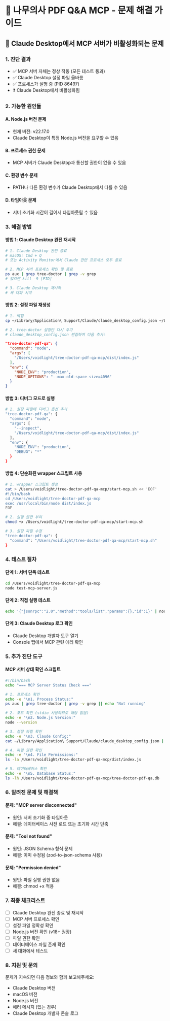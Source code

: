 # 🔧 나무의사 PDF Q&A MCP - 문제 해결 가이드

## 🚨 Claude Desktop에서 MCP 서버가 비활성화되는 문제

### 1. 진단 결과
- ✅ MCP 서버 자체는 정상 작동 (모든 테스트 통과)
- ✅ Claude Desktop 설정 파일 올바름
- ✅ 프로세스가 실행 중 (PID 86497)
- ❓ Claude Desktop에서 비활성화됨

### 2. 가능한 원인들

#### A. Node.js 버전 문제
- 현재 버전: v22.17.0
- Claude Desktop이 특정 Node.js 버전을 요구할 수 있음

#### B. 프로세스 권한 문제
- MCP 서버가 Claude Desktop과 통신할 권한이 없을 수 있음

#### C. 환경 변수 문제
- PATH나 다른 환경 변수가 Claude Desktop에서 다를 수 있음

#### D. 타임아웃 문제
- 서버 초기화 시간이 길어서 타임아웃될 수 있음

### 3. 해결 방법

#### 방법 1: Claude Desktop 완전 재시작
```bash
# 1. Claude Desktop 완전 종료
# macOS: Cmd + Q
# 또는 Activity Monitor에서 Claude 관련 프로세스 모두 종료

# 2. MCP 서버 프로세스 확인 및 종료
ps aux | grep tree-doctor | grep -v grep
# 있으면 kill -9 [PID]

# 3. Claude Desktop 재시작
# 새 대화 시작
```

#### 방법 2: 설정 파일 재생성
```bash
# 1. 백업
cp ~/Library/Application\ Support/Claude/claude_desktop_config.json ~/Library/Application\ Support/Claude/claude_desktop_config.json.backup

# 2. tree-doctor 설정만 다시 추가
# claude_desktop_config.json 편집하여 다음 추가:
```
```json
"tree-doctor-pdf-qa": {
  "command": "node",
  "args": [
    "/Users/voidlight/tree-doctor-pdf-qa-mcp/dist/index.js"
  ],
  "env": {
    "NODE_ENV": "production",
    "NODE_OPTIONS": "--max-old-space-size=4096"
  }
}
```

#### 방법 3: 디버그 모드로 실행
```bash
# 1. 설정 파일에 디버그 옵션 추가
"tree-doctor-pdf-qa": {
  "command": "node",
  "args": [
    "--inspect",
    "/Users/voidlight/tree-doctor-pdf-qa-mcp/dist/index.js"
  ],
  "env": {
    "NODE_ENV": "production",
    "DEBUG": "*"
  }
}
```

#### 방법 4: 단순화된 wrapper 스크립트 사용
```bash
# 1. wrapper 스크립트 생성
cat > /Users/voidlight/tree-doctor-pdf-qa-mcp/start-mcp.sh << 'EOF'
#!/bin/bash
cd /Users/voidlight/tree-doctor-pdf-qa-mcp
exec /usr/local/bin/node dist/index.js
EOF

# 2. 실행 권한 부여
chmod +x /Users/voidlight/tree-doctor-pdf-qa-mcp/start-mcp.sh

# 3. 설정 파일 수정
"tree-doctor-pdf-qa": {
  "command": "/Users/voidlight/tree-doctor-pdf-qa-mcp/start-mcp.sh"
}
```

### 4. 테스트 절차

#### 단계 1: 서버 단독 테스트
```bash
cd /Users/voidlight/tree-doctor-pdf-qa-mcp
node test-mcp-server.js
```

#### 단계 2: 직접 실행 테스트
```bash
echo '{"jsonrpc":"2.0","method":"tools/list","params":{},"id":1}' | node dist/index.js
```

#### 단계 3: Claude Desktop 로그 확인
- Claude Desktop 개발자 도구 열기
- Console 탭에서 MCP 관련 에러 확인

### 5. 추가 진단 도구

#### MCP 서버 상태 확인 스크립트
```bash
#!/bin/bash
echo "=== MCP Server Status Check ==="

# 1. 프로세스 확인
echo -e "\n1. Process Status:"
ps aux | grep tree-doctor | grep -v grep || echo "Not running"

# 2. 포트 확인 (stdio 사용하므로 해당 없음)
echo -e "\n2. Node.js Version:"
node --version

# 3. 설정 파일 확인
echo -e "\n3. Claude Config:"
cat ~/Library/Application\ Support/Claude/claude_desktop_config.json | jq '.mcpServers["tree-doctor-pdf-qa"]'

# 4. 파일 권한 확인
echo -e "\n4. File Permissions:"
ls -la /Users/voidlight/tree-doctor-pdf-qa-mcp/dist/index.js

# 5. 데이터베이스 확인
echo -e "\n5. Database Status:"
ls -lh /Users/voidlight/tree-doctor-pdf-qa-mcp/tree-doctor-pdf-qa.db
```

### 6. 알려진 문제 및 해결책

#### 문제: "MCP server disconnected"
- 원인: 서버 초기화 중 타임아웃
- 해결: 데이터베이스 사전 로드 또는 초기화 시간 단축

#### 문제: "Tool not found"
- 원인: JSON Schema 형식 문제
- 해결: 이미 수정됨 (zod-to-json-schema 사용)

#### 문제: "Permission denied"
- 원인: 파일 실행 권한 없음
- 해결: chmod +x 적용

### 7. 최종 체크리스트

- [ ] Claude Desktop 완전 종료 및 재시작
- [ ] MCP 서버 프로세스 확인
- [ ] 설정 파일 정확성 확인
- [ ] Node.js 버전 확인 (v18+ 권장)
- [ ] 파일 권한 확인
- [ ] 데이터베이스 파일 존재 확인
- [ ] 새 대화에서 테스트

### 8. 지원 및 문의

문제가 지속되면 다음 정보와 함께 보고해주세요:
- Claude Desktop 버전
- macOS 버전
- Node.js 버전
- 에러 메시지 (있는 경우)
- Claude Desktop 개발자 콘솔 로그